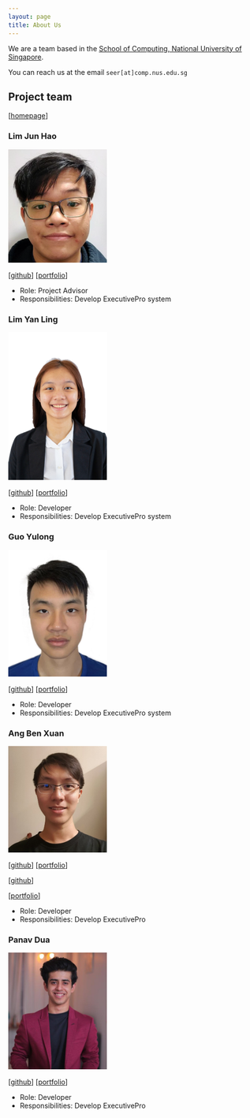 ```yaml
---
layout: page
title: About Us
---
```


We are a team based in the [School of Computing, National University of Singapore](http://www.comp.nus.edu.sg).

You can reach us at the email `seer[at]comp.nus.edu.sg`

## Project team
[[homepage](https://ay2223s2-cs2103t-w09-4.github.io/tp/)]

### Lim Jun Hao

<img src="images/junhao247.png" width="200px">

[[github](https://github.com/junhao247)]
[[portfolio](team/junhao247.md)]

* Role: Project Advisor
* Responsibilities: Develop ExecutivePro system

### Lim Yan Ling

<img src="images/yanling.png" width="200px">

[[github](https://github.com/yanlings)]
[[portfolio](team/yanling.md)]

* Role: Developer
* Responsibilities: Develop ExecutivePro system

### Guo Yulong

<img src="images/gyulong1.png" width="200px">

[[github](http://github.com/gyulong1)] [[portfolio](team/gyulong1.md)]

* Role: Developer
* Responsibilities: Develop ExecutivePro system

### Ang Ben Xuan

<img src="images/abenx162.png" width="200px">

[[github](https://github.com/johndoe)]
[[portfolio](team/gyulong1.md)]

[[github](https://github.com/abenx162)]

[[portfolio](team/abenx162.md)]


* Role: Developer
* Responsibilities: Develop ExecutivePro

### Panav Dua

<img src="images/panavdua.png" width="200px">

[[github](http://github.com/panavdua)]
[[portfolio](team/panavdua.md)]

* Role: Developer
* Responsibilities: Develop ExecutivePro
